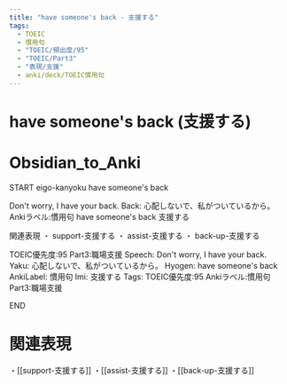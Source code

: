 ```yaml
---
title: "have someone's back - 支援する"
tags:
  - TOEIC
  - 慣用句
  - "TOEIC/頻出度/95"
  - "TOEIC/Part3"
  - "表現/支援"
  - anki/deck/TOEIC慣用句
---
```


# have someone's back (支援する)

# Obsidian_to_Anki
START
eigo-kanyoku
have someone's back

Don't worry, I have your back.
Back:
心配しないで、私がついているから。
Ankiラベル:慣用句
have someone's back
支援する

関連表現
・ support-支援する
・ assist-支援する
・ back-up-支援する

TOEIC優先度:95
Part3:職場支援
Speech: Don't worry, I have your back.
Yaku: 心配しないで、私がついているから。
Hyogen: have someone's back
AnkiLabel: 慣用句
Imi: 支援する
Tags: TOEIC優先度:95 Ankiラベル:慣用句 Part3:職場支援
<!--ID: 1751241922008-->
END

# 関連表現
・[[support-支援する]]
・[[assist-支援する]]
・[[back-up-支援する]]
